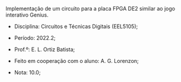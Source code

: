 Implementação de um circuito para a placa FPGA DE2 similar ao jogo interativo Genius.

- Disciplina: Circuitos e Técnicas Digitais (EEL5105);

- Período: 2022.2;

- Prof.º: E. L. Ortiz Batista;

- Feito em cooperação com o aluno: A. G. Lorenzon;

- Nota: 10.0;
